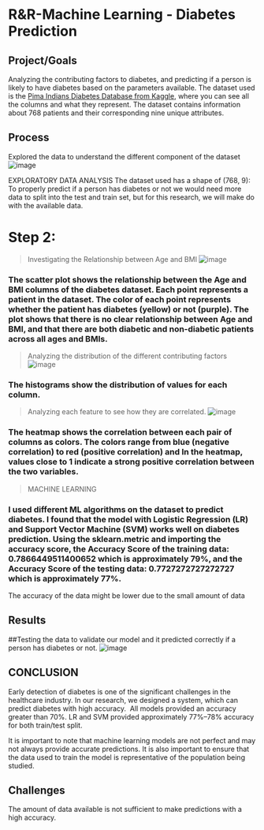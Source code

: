 # R&R-Machine Learning - Diabetes Prediction

## Project/Goals
Analyzing the contributing factors to diabetes, and predicting if a person is likely to have diabetes based on the parameters available.
The dataset used is the [Pima Indians Diabetes Database from Kaggle](https://www.kaggle.com/datasets/uciml/pima-indians-diabetes-database), where you can see all the columns and what they represent. The dataset contains information about 768 patients and their corresponding nine unique attributes.

## Process
Explored the data to understand the different component of the dataset
![image](https://github.com/Jagunmolu-dev/LIGHTHOUSELABS/assets/67484584/a17a0513-7375-4788-b0fe-2f1639c3ecae)

EXPLORATORY DATA ANALYSIS
The dataset used has a shape of (768, 9): To properly predict if a person has diabetes or not we would need more data to split into the test and train set, but for this research, we will make do with the available data.


# Step 2: 
> Investigating the Relationship between Age and BMI
![image](https://github.com/Jagunmolu-dev/LIGHTHOUSELABS/assets/67484584/26ae5de1-de9f-48fc-af14-9a92781f4a88)
### The scatter plot shows the relationship between the Age and BMI columns of the diabetes dataset. Each point represents a patient in the dataset. The color of each point represents whether the patient has diabetes (yellow) or not (purple). The plot shows that there is no clear relationship between Age and BMI, and that there are both diabetic and non-diabetic patients across all ages and BMIs.

> Analyzing the distribution of the different contributing factors
![image](https://github.com/Jagunmolu-dev/LIGHTHOUSELABS/assets/67484584/1d0b6263-4452-4567-bee0-6f379655e748)
### The histograms show the distribution of values for each column.

> Analyzing each feature to see how they are correlated.
![image](https://github.com/Jagunmolu-dev/LIGHTHOUSELABS/assets/67484584/509bd1fd-4963-4db6-ab3c-bbe977a728e1)
### The heatmap shows the correlation between each pair of columns as colors. The colors range from blue (negative correlation) to red (positive correlation) and In the heatmap, values close to 1 indicate a strong positive correlation between the two variables.

> MACHINE LEARNING
### I used different ML algorithms on the dataset to predict diabetes. I found that the model with Logistic Regression (LR) and Support Vector Machine (SVM) works well on diabetes prediction. Using the sklearn.metric and importing the accuracy score, the Accuracy Score of the training data: 0.7866449511400652 which is approximately 79%, and the Accuracy Score of the testing data: 0.7727272727272727 which is approximately 77%.
The accuracy of the data might be lower due to the small amount of data

## Results
##Testing the data to validate our model and it predicted correctly if a person has diabetes or not.
![image](https://github.com/Jagunmolu-dev/LIGHTHOUSELABS/assets/67484584/c27403df-405c-4f40-914a-1c3f7c541524)

## CONCLUSION
Early detection of diabetes is one of the significant challenges in the healthcare industry. In our research, we designed a system, which can predict diabetes with high accuracy. 
All models provided an accuracy greater than 70%. LR and SVM provided approximately 77%–78% accuracy for both train/test split.

It is important to note that machine learning models are not perfect and may not always provide accurate predictions. It is also important to ensure that the data used to train the model is representative of the population being studied.


## Challenges 
The amount of data available is not sufficient to make predictions with a high accuracy.



